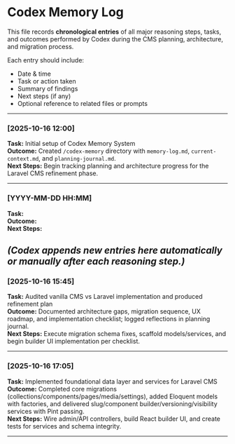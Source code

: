 # Codex Memory Log

This file records **chronological entries** of all major reasoning steps, tasks, and outcomes performed by Codex during the CMS planning, architecture, and migration process.

Each entry should include:

- Date & time
- Task or action taken
- Summary of findings
- Next steps (if any)
- Optional reference to related files or prompts

---

### [2025-10-16 12:00]

**Task:** Initial setup of Codex Memory System  
**Outcome:** Created `/codex-memory` directory with `memory-log.md`, `current-context.md`, and `planning-journal.md`.  
**Next Steps:** Begin tracking planning and architecture progress for the Laravel CMS refinement phase.

---

### [YYYY-MM-DD HH:MM]

**Task:**  
**Outcome:**  
**Next Steps:**

_(Codex appends new entries here automatically or manually after each reasoning step.)_
---

### [2025-10-16 15:45]

**Task:** Audited vanilla CMS vs Laravel implementation and produced refinement plan  
**Outcome:** Documented architecture gaps, migration sequence, UX roadmap, and implementation checklist; logged reflections in planning journal.  
**Next Steps:** Execute migration schema fixes, scaffold models/services, and begin builder UI implementation per checklist.

---

### [2025-10-16 17:05]

**Task:** Implemented foundational data layer and services for Laravel CMS  
**Outcome:** Completed core migrations (collections/components/pages/media/settings), added Eloquent models with factories, and delivered slug/component builder/versioning/visibility services with Pint passing.  
**Next Steps:** Wire admin/API controllers, build React builder UI, and create tests for services and schema integrity.

---
